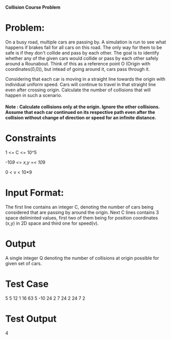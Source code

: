 #### Collision Course Problem

# Problem:
On a busy road, multiple cars are passing by. A simulation is run to see what happens if brakes fail for all cars on this road. The only way for them to be safe is if they don't collide and pass by each other. The goal is to identify whether any of the given cars would collide or pass by each other safely around a Rounabout. Think of this as a reference point O (Origin with coordinates(0,0)), but intead of going around it, cars pass through it.

Considering that each car is moving in a straight line towards the origin with individual uniform speed. Cars will continue to travel in that straight line even after crossing origin. Calculate the number of collisions that will happen in such a scenario.

#### Note : Calculate collisions only at the origin. Ignore the other collisions. Assume that each car continued on its respective path even after the collision without change of direction or speed for an infinite distance.

# Constraints
1 <= C <= 10^5

-10*9 <= x,y =< 10*9

0 < v < 10*9


# Input Format:
The first line contains an integer C, denoting the number of cars being considered that are passing by around the origin.
Next C lines contains 3 space deliminted values, first two of them being for position coordinates (x,y) in 2D space and third one for speed(v).

# Output
A single integer Q denoting the number of collisions at origin possible for given set of cars.

# Test Case
5
5 12 1
16 63 5
-10 24 2
7 24 2
24 7 2

# Test Output
4
